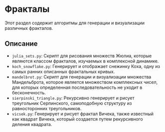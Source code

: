 # Фракталы

Этот раздел содержит алгоритмы для генерации и визуализации различных фракталов.

## Описание

*   `julia_sets.py`: Скрипт для рисования множеств Жюлиа, которые являются классом фракталов, изучаемых в комплексной динамике.
*   `koch_snowflake.py`: Генерирует и отображает снежинку Коха, одну из самых ранних описанных фрактальных кривых.
*   `mandelbrot.py`: Скрипт для генерации и визуализации множества Мандельброта, которое является множеством комплексных чисел, для которых определенная последовательность не уходит в бесконечность.
*   `sierpinski_triangle.py`: Рекурсивно генерирует и рисует треугольник Серпинского, самоподобную структуру из равносторонних треугольников.
*   `vicsek.py`: Генерирует и рисует фрактал Вичека, также известный как квадрат Вичека, который создается путем рекурсивного деления квадрата.
